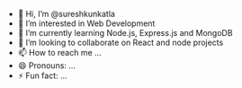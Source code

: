 - 👋 Hi, I’m @sureshkunkatla
- 👀 I’m interested in Web Development
- 🌱 I’m currently learning Node.js, Express.js and MongoDB
- 💞️ I’m looking to collaborate on React and node projects
- 📫 How to reach me ...
- 😄 Pronouns: ...
- ⚡ Fun fact: ...

<!---
sureshkunkatla/sureshkunkatla is a ✨ special ✨ repository because its `README.md` (this file) appears on your GitHub profile.
You can click the Preview link to take a look at your changes.
--->
